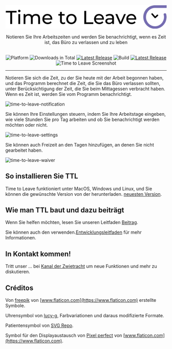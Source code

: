<div align="center">
  <img src="../assets/timetoleave.png" alt="Time to Leave Logo">

  <p>Notieren Sie Ihre Arbeitszeiten und werden Sie benachrichtigt, wenn es Zeit ist, das Büro zu verlassen und zu leben</p>

  <br/>

<img src="https://img.shields.io/badge/platforms-Windows%20%7C%20MacOS%20%7C%20Linux-green" alt="Platform">
<img src="https://img.shields.io/github/downloads/thamara/time-to-leave/total" alt="Downloads in Total">
<a href="https://github.com/thamara/time-to-leave/releases/tag/v.1.5.5"><img src="https://img.shields.io/github/v/release/thamara/time-to-leave" alt="Latest Release"></a>
<img src="https://img.shields.io/github/workflow/status/thamara/time-to-leave/Code%20Coverage" alt="Build">
<a href="http://makeapullrequest.com/"><img src="https://img.shields.io/badge/PRs-welcome-purple" alt="Latest Release"></a>

   <br/>

  <img src="https://user-images.githubusercontent.com/3754225/94519528-4e549900-0248-11eb-8872-b6fb2d47f43c.jpg" alt="Time to Leave Screenshot">

  <br/>

</div>

---

Notieren Sie sich die Zeit, zu der Sie heute mit der Arbeit begonnen haben, und das Programm berechnet die Zeit, die Sie das Büro verlassen sollten, unter Berücksichtigung der Zeit, die Sie beim Mittagessen verbracht haben. Wenn es Zeit ist, werden Sie vom Programm benachrichtigt.

![time-to-leave-notification](https://user-images.githubusercontent.com/3754225/94519526-4dbc0280-0248-11eb-9738-ffae936cfa4a.jpg)


Sie können Ihre Einstellungen steuern, indem Sie Ihre Arbeitstage eingeben, wie viele Stunden Sie pro Tag arbeiten und ob Sie benachrichtigt werden möchten oder nicht.

![time-to-leave-settings](https://user-images.githubusercontent.com/3754225/94519531-4eed2f80-0248-11eb-9303-78f9abe69201.jpg)

Sie können auch Freizeit an den Tagen hinzufügen, an denen Sie nicht gearbeitet haben.

![time-to-leave-waiver](https://user-images.githubusercontent.com/3754225/94762058-4e79a380-03c4-11eb-8f28-1c480dbf8b5c.png)

## So installieren Sie TTL

Time to Leave funktioniert unter MacOS, Windows und Linux, und Sie können die gewünschte Version von der herunterladen. [neuesten Version](https://github.com/thamara/time-to-leave/releases/tag/v.1.5.5).

## Wie man TTL baut und dazu beiträgt

Wenn Sie helfen möchten, lesen Sie unseren Leitfaden [Beitrag](../CONTRIBUTING.md).

Sie können auch den verwenden.[Entwicklungsleitfaden](../DEVELOPMENT.md) für mehr Informationen.


## In Kontakt kommen!
Tritt unser ... bei [Kanal der Zwietracht](https://discord.gg/P3KkEF5) um neue Funktionen und mehr zu diskutieren.

## Créditos


Von [freepik](https://www.flaticon.com/authors/freepik) von [www.flaticon.com](https://www.flaticon.com) erstellte Symbole.

Uhrensymbol von [lucy-g](https://icon-icons.com/icon/timer/121243), Farbvariationen und daraus modifizierte Formate.

Patientensymbol von [SVG Repo](https://www.svgrepo.com/svg/271898/sick).

Symbol für den Displayaustausch von [Pixel perfect](https://www.flaticon.com/authors/pixel-perfect) von [www.flaticon.com](https://www.flaticon.com).
